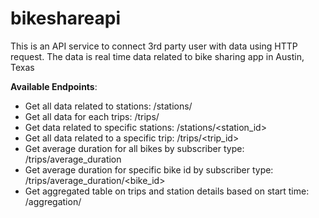 # bikeshareapi

This is an API service to connect 3rd party user with data using HTTP request. The data is real time data related to bike sharing app in Austin, Texas

**Available Endpoints**:
- Get all data related to stations: /stations/
- Get all data for each trips: /trips/
- Get data related to specific stations: /stations/<station_id>
- Get all data related to a specific trip: /trips/<trip_id>
- Get average duration for all bikes by subscriber type: /trips/average_duration
- Get average duration for specific bike id by subscriber type: /trips/average_duration/<bike_id>
- Get aggregated table on trips and station details based on start time: /aggregation/

